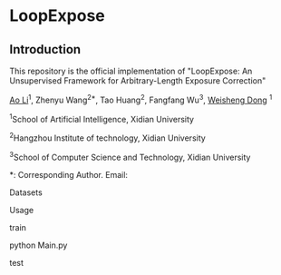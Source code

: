 # LoopExpose

## Introduction
This repository is the official implementation  of "LoopExpose: An Unsupervised Framework for Arbitrary-Length Exposure Correction"

[Ao Li](https://liaosite.github.io/)<sup>1</sup>, Zhenyu Wang<sup>2\*</sup>, Tao Huang<sup>2</sup>, Fangfang Wu<sup>3</sup>, [Weisheng Dong](https://see.xidian.edu.cn/faculty/wsdong/index_en.htm) <sup>1</sup>

<sup>1</sup>School of Artificial Intelligence, Xidian University

<sup>2</sup>Hangzhou Institute of technology, Xidian University

<sup>3</sup>School of Computer Science and Technology, Xidian University

*: Corresponding Author. Email: 

Datasets

Usage

train

python Main.py

test
